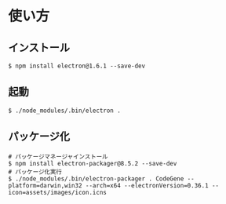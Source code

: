 # 使い方
## インストール
```bash:
$ npm install electron@1.6.1 --save-dev
```

## 起動
```bash:
$ ./node_modules/.bin/electron .
```

## パッケージ化
```bash:
# パッケージマネージャインストール
$ npm install electron-packager@8.5.2 --save-dev
# パッケージ化実行
$ ./node_modules/.bin/electron-packager . CodeGene --platform=darwin,win32 --arch=x64 --electronVersion=0.36.1 --icon=assets/images/icon.icns
```
